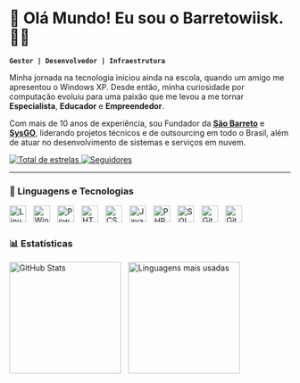 # 🎉 Olá Mundo! Eu sou o Barretowiisk. 👨‍💻
**`Gestor | Desenvolvedor | Infraestrutura`**

Minha jornada na tecnologia iniciou ainda na escola, quando um amigo me apresentou o Windows XP. Desde então, minha curiosidade por computação evoluiu para uma paixão que me levou a me tornar **Especialista**, **Educador** e **Empreendedor**.

Com mais de 10 anos de experiência, sou Fundador da <a href="https://saobarreto.com.br/" target="_blank">**São Barreto**</a> e <a href="https://sysgo.com.br/" target="_blank">**SysGO**</a>, liderando projetos técnicos e de outsourcing em todo o Brasil, além de atuar no desenvolvimento de sistemas e serviços em nuvem.


<p align="left">
  <a href="https://github.com/barretowiisk?tab=repositories&sort=stargazers">
    <img alt="Total de estrelas" title="Total de estrelas GitHub"
      src="https://custom-icon-badges.demolab.com/github/stars/barretowiisk?color=55960c&style=for-the-badge&labelColor=488207&logo=star&label=estrelas" /> </a>
  <a href="https://github.com/barretowiisk?tab=followers"> 
    <img alt="Seguidores" 
      title="Me siga no GitHub" 
      src="https://custom-icon-badges.demolab.com/github/followers/barretowiisk?color=236ad3&labelColor=1155ba&style=for-the-badge&logo=github&label=Seguidores&logoColor=white" /> </a>
</p>


---

### 🤖 Linguagens e Tecnologias
<img align="left" alt="Linux" title="Linux" width="30px" style="padding-right: 10px;" src="https://cdn.jsdelivr.net/gh/devicons/devicon@latest/icons/linux/linux-original.svg" />
<img align="left" alt="Windows" title="Windows" width="30px" style="padding-right: 10px;" src="https://cdn.jsdelivr.net/gh/devicons/devicon@latest/icons/windows11/windows11-original.svg" />

<img align="left" alt="PowerShell" title="PowerShell" width="30px" style="padding-right: 10px;" src="https://cdn.jsdelivr.net/gh/devicons/devicon@latest/icons/powershell/powershell-original.svg" />

<img align="left" alt="HTML" title="HTML" width="30px" style="padding-right: 10px;" src="https://cdn.jsdelivr.net/gh/devicons/devicon/icons/html5/html5-original.svg" />
<img align="left" alt="CSS" title="CSS" width="30px" style="padding-right: 10px;" src="https://cdn.jsdelivr.net/gh/devicons/devicon/icons/css3/css3-original.svg" />
<img align="left" alt="JavaScript" title="JavaScript" width="30px" style="padding-right: 10px;" src="https://cdn.jsdelivr.net/gh/devicons/devicon/icons/javascript/javascript-original.svg" />

<img align="left" alt="PHP" title="PHP" width="30px" style="padding-right: 10px;" src="https://cdn.jsdelivr.net/gh/devicons/devicon@latest/icons/php/php-original.svg" />      
<img align="left" alt="SQL" title="SQL" width="30px" style="padding-right: 10px;" src="https://cdn.jsdelivr.net/gh/devicons/devicon/icons/mysql/mysql-original.svg" />

<img align="left" alt="Git" title="Git" width="30px" style="padding-right: 10px;" src="https://cdn.jsdelivr.net/gh/devicons/devicon/icons/git/git-original.svg" />
<img align="left" alt="GitHub" title="GitHub" width="30px" style="padding-right: 10px;" src="https://cdn.jsdelivr.net/gh/devicons/devicon/icons/github/github-original.svg" />

<br/><br/>


### 📊 Estatísticas

<p>
  <img align="left" alt="GitHub Stats" height="200"
    style="padding-right: 10px;"
    src="https://github-readme-stats.vercel.app/api?username=barretowiisk&show_icons=true&theme=tokyonight&include_all_commits=true&locale=pt-br" /> 
  <img align="left" 
    alt="Linguagens mais usadas"
    height="200" src="https://github-readme-stats.vercel.app/api/top-langs/?username=barretowiisk&theme=tokyonight&layout=compact&custom_title=Tecnologias&langs_count=9" /> 
</p>
